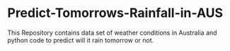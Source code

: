 # Predict-Tomorrows-Rainfall-in-AUS
This Repository contains data set of weather conditions in Australia and python code to predict will it rain tomorrow or not. 
